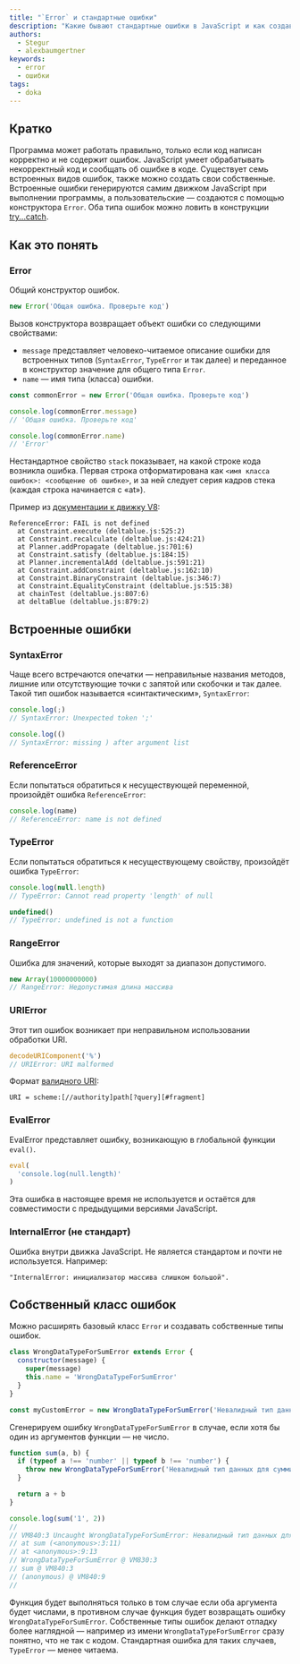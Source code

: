 ```yaml
---
title: "`Error` и стандартные ошибки"
description: "Какие бывают стандартные ошибки в JavaScript и как создавать собственные типы ошибок"
authors:
  - Stegur
  - alexbaumgertner
keywords:
  - error
  - ошибки
tags:
  - doka
---
```


## Кратко

Программа может работать правильно, только если код написан корректно и не содержит ошибок. JavaScript умеет обрабатывать некорректный код и сообщать об ошибке в коде. Существует семь встроенных видов ошибок, также можно создать свои собственные.
Встроенные ошибки генерируются самим движком JavaScript при выполнении программы, а пользовательские — создаются с помощью конструктора `Error`.
Оба типа ошибок можно ловить в конструкции [try...catch](js/try-catch).

## Как это понять

### Error

Общий конструктор ошибок.

```js
new Error('Общая ошибка. Проверьте код')
```

Вызов конструктора возвращает объект ошибки со следующими свойствами:
- `message` представляет человеко-читаемое описание ошибки для встроенных типов (`SyntaxError`, `TypeError` и так далее) и переданное в конструктор значение для общего типа `Error`.
- `name` — имя типа (класса) ошибки.

```js
const commonError = new Error('Общая ошибка. Проверьте код')

console.log(commonError.message)
// 'Общая ошибка. Проверьте код'

console.log(commonError.name)
// 'Error'
```

Нестандартное свойство `stack` показывает, на какой строке кода возникла ошибка.
Первая строка отформатирована как `<имя класса ошибок>: <сообщение об ошибке>`, и за ней следует серия кадров стека (каждая строка начинается с «at»).

Пример из [документации к движку V8](https://v8.dev/docs/stack-trace-api):

```
ReferenceError: FAIL is not defined
  at Constraint.execute (deltablue.js:525:2)
  at Constraint.recalculate (deltablue.js:424:21)
  at Planner.addPropagate (deltablue.js:701:6)
  at Constraint.satisfy (deltablue.js:184:15)
  at Planner.incrementalAdd (deltablue.js:591:21)
  at Constraint.addConstraint (deltablue.js:162:10)
  at Constraint.BinaryConstraint (deltablue.js:346:7)
  at Constraint.EqualityConstraint (deltablue.js:515:38)
  at chainTest (deltablue.js:807:6)
  at deltaBlue (deltablue.js:879:2)
```

## Встроенные ошибки

### SyntaxError

Чаще всего встречаются опечатки — неправильные названия методов, лишние или отсутствующие точки с запятой или скобочки и так далее. Такой тип ошибок называется «синтактическим», `SyntaxError`:

```js
console.log(;)
// SyntaxError: Unexpected token ';'

console.log(()
// SyntaxError: missing ) after argument list
```

### ReferenceError

Если попытаться обратиться к несуществующей переменной, произойдёт ошибка `ReferenceError`:

```js
console.log(name)
// ReferenceError: name is not defined
```

### TypeError

Если попытаться обратиться к несуществующему свойству, произойдёт ошибка `TypeError`:

```js
console.log(null.length)
// TypeError: Cannot read property 'length' of null

undefined()
// TypeError: undefined is not a function
```

### RangeError

Ошибка для значений, которые выходят за диапазон допустимого.

```js
new Array(10000000000)
// RangeError: Недопустимая длина массива
```

### URIError

Этот тип ошибок возникает при неправильном использовании обработки URI.

```js
decodeURIComponent('%')
// URIError: URI malformed
```

Формат [валидного URI](https://datatracker.ietf.org/doc/html/rfc3986):
```
URI = scheme:[//authority]path[?query][#fragment]
```

### EvalError

EvalError представляет ошибку, возникающую в глобальной функции `eval()`.

```js
eval(
  'console.log(null.length)'
)
```

Эта ошибка в настоящее время не используется и остаётся для совместимости с предыдущими версиями JavaScript.

### InternalError (не стандарт)

Ошибка внутри движка JavaScript. Не является стандартом и почти не используется. Например:

```
"InternalError: инициализатор массива слишком большой".
```

## Собственный класс ошибок

Можно расширять базовый класс `Error` и создавать собственные типы ошибок.

```js
class WrongDataTypeForSumError extends Error {
  constructor(message) {
    super(message)
    this.name = 'WrongDataTypeForSumError'
  }
}

const myCustomError = new WrongDataTypeForSumError('Невалидный тип данных для суммирования')
```

Сгенерируем ошибку `WrongDataTypeForSumError` в случае, если хотя бы один из аргументов функции — не число.

```js
function sum(a, b) {
  if (typeof a !== 'number' || typeof b !== 'number') {
    throw new WrongDataTypeForSumError('Невалидный тип данных для суммирования')
  }

  return a + b
}

console.log(sum('1', 2))
//
// VM840:3 Uncaught WrongDataTypeForSumError: Невалидный тип данных для суммирования
// at sum (<anonymous>:3:11)
// at <anonymous>:9:13
// WrongDataTypeForSumError @ VM830:3
// sum @ VM840:3
// (anonymous) @ VM840:9
//
```

Функция будет выполняться только в том случае если оба аргумента будет числами, в противном случае функция будет возвращать ошибку `WrongDataTypeForSumError`.
Собственные типы ошибок делают отладку более наглядной — например из имени `WrongDataTypeForSumError` сразу понятно, что не так с кодом. Стандартная ошибка для таких случаев, `TypeError` — менее читаема.
